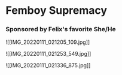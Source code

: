 # Femboy Supremacy
### Sponsored by Felix's favorite She/He


![[IMG_20220111_021205_109.jpg]]

![[IMG_20220111_021253_549.jpg]]

![[IMG_20220111_021336_875.jpg]]
